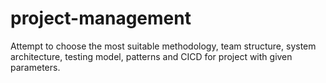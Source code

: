 # project-management

Attempt to choose the most suitable methodology, team structure, system architecture,
testing model, patterns and CICD for project with given parameters.

